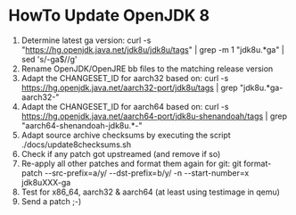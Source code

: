 # HowTo Update OpenJDK 8 #

1. Determine latest ga version:
     curl -s "https://hg.openjdk.java.net/jdk8u/jdk8u/tags" | grep -m 1 "jdk8u.*ga" | sed 's/-ga$//g'
2. Rename OpenJDK/OpenJRE bb files to the matching release version
3. Adapt the CHANGESET_ID for aarch32 based on:
     curl -s https://hg.openjdk.java.net/aarch32-port/jdk8u/tags | grep "jdk8u.*ga-aarch32-"
4. Adapt the CHANGESET_ID for aarch64 based on:
     curl -s https://hg.openjdk.java.net/aarch64-port/jdk8u-shenandoah/tags | grep "aarch64-shenandoah-jdk8u.*-"
5. Adapt source archive checksums by executing the script
     ./docs/update8checksums.sh
6. Check if any patch got upstreamed (and remove if so)
7. Re-apply all other patches and format them again
    for git: git format-patch --src-prefix=a/y/ --dst-prefix=b/y/ -n --start-number=x jdk8uXXX-ga
8. Test for x86_64, aarch32 & aarch64 (at least using testimage in qemu)
9. Send a patch ;-)
